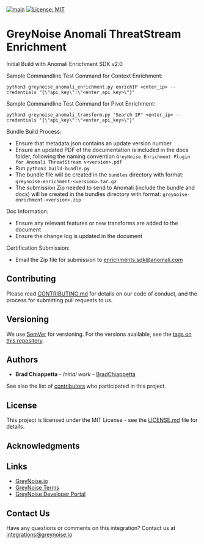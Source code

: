 [![main](https://github.com/GreyNoise-Intelligence/greynoise-anomali/workflows/python_linters/badge.svg)](https://github.com/GreyNoise-Intelligence/greynoise-anomali/actions?query=workflow%3Apython_linters)
[![License: MIT](https://img.shields.io/badge/License-MIT-yellow.svg)](https://opensource.org/licenses/MIT)

# GreyNoise Anomali ThreatStream Enrichment

Initial Build with Anomali Enrichment SDK v2.0

Sample Commandline Test Command for Context Enrichment:

`python3 greynoise_anomali_enrichment.py enrichIP <enter_ip> --credentials "{\"api_key\":\"<enter_api_key>\"}"`

Sample Commandline Test Command for Pivot Enrichment:

`python3 greynoise_anomali_transform.py "Search IP" <enter_ip> --credentials "{\"api_key\":\"<enter_api_key>\"}"`

Bundle Build Process:
- Ensure that metadata.json contains an update version number
- Ensure an updated PDF of the documentation is included in the docs folder, following the naming convention `GreyNoise Enrichment Plugin for Anomali ThreatStream v<version>.pdf`  
- Run `python3 build-bundle.py`
- The bundle file will be created in the `bundles` directory with format: `greynoise-enrichment-<version>.tar.gz`
- The submission Zip needed to send to Anomali (include the bundle and docs) will be created in the bundles directory with format: `greynoise-enrichment-<version>.zip`

Doc Information:
- Ensure any relevant features or new transforms are added to the document
- Ensure the change log is updated in the document

Certification Submission:
- Email the Zip file for submission to enrichments.sdk@anomali.com

## Contributing

Please read [CONTRIBUTING.md](CONTRIBUTING.md) for details on our code of conduct, and the process for submitting pull requests to us.

## Versioning

We use [SemVer](http://semver.org/) for versioning. For the versions available, see the
[tags on this repository](https://github.com/GreyNoise-Intelligence/greynoise-anomali/tags).

## Authors

* **Brad Chiappetta** - *Initial work* - [BradChiappetta](https://github.com/bradchiappetta)

See also the list of [contributors](https://github.com/GreyNoise-Intelligence/greynoise-anomali/contributors) who participated in this project.

## License

This project is licensed under the MIT License - see the [LICENSE.md](LICENSE.md) file for details.

## Acknowledgments

## Links

* [GreyNoise.io](https://greynoise.io)
* [GreyNoise Terms](https://greynoise.io/terms)
* [GreyNoise Developer Portal](https://developer.greynoise.io)

## Contact Us

Have any questions or comments on this integration?  Contact us at [integrations@greynoise.io](mailto:integrations@greynoise.io)